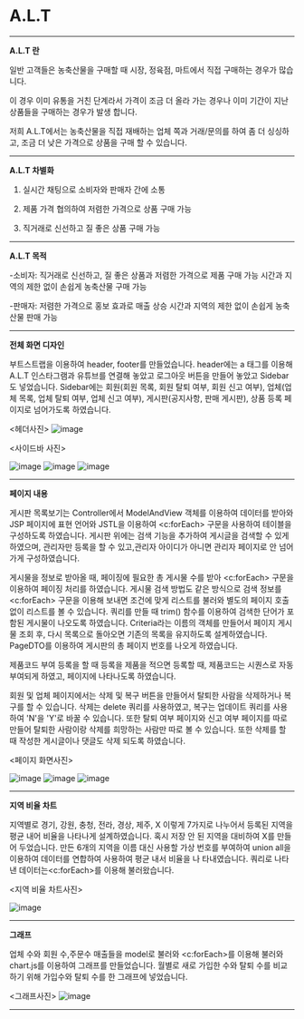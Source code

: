 # A.L.T
------------------------------------------------------------------------------------------------------------------------
 **A.L.T 란**
 
  일반 고객들은 농축산물을 구매할 때 시장, 정육점, 마트에서 직접 구매하는 경우가 많습니다.

  이 경우 이미 유통을 거친 단계라서 가격이 조금 더 올라 가는 경우나 이미 기간이 지난 상품들을 구매하는 경우가 발생 합니다. 

  저희 A.L.T에서는 농축산물을 직접 재배하는 업체 쪽과 거래/문의를 하여 좀 더 싱싱하고, 조금 더 낮은 가격으로 상품을 구매 할 수 있습니다.

------------------------------------------------------------------------------------------------------------------------
 **A.L.T 차별화** 
  1. 실시간 채팅으로 소비자와 판매자 간에 소통

  2. 제품 가격 협의하여 저렴한 가격으로 상품 구매 가능

  3. 직거래로 신선하고 질 좋은 상품 구매 가능
------------------------------------------------------------------------------------------------------------------------
 **A.L.T 목적** 
 
  -소비자:
   직거래로 신선하고, 질 좋은 상품과 저렴한 가격으로 제품 구매 가능 시간과 지역의 제한 없이 손쉽게 농축산물 구매 가능 

  -판매자:
   저렴한 가격으로 홍보 효과로 매출 상승 시간과 지역의 제한 없이 손쉽게 농축산물 판매 가능 

------------------------------------------------------------------------------------------------------------------------
**전체 화면 디자인**

  부트스트랩을 이용하여 header, footer를 만들었습니다.
  header에는 a 태그를 이용해 A.L.T 인스타그램과 유튜브를 연결해 놓았고 로그아웃 버튼을 만들어 놓았고 Sidebar도 넣었습니다.
  Sidebar에는 회원(회원 목록, 회원 탈퇴 여부, 회원 신고 여부), 업체(업체 목록, 업체 탈퇴 여부, 업체 신고 여부),
  게시판(공지사항, 판매 게시판), 상품 등록 페이지로 넘어가도록 하였습니다.

  <헤더사진>
  ![image](https://user-images.githubusercontent.com/81661575/114122161-a9b7c000-992a-11eb-939f-53192a9c6a32.png)

  <사이드바 사진>

   ![image](https://user-images.githubusercontent.com/81661575/114121947-4b8add00-992a-11eb-90c5-6b2d8a540f7d.png)
   ![image](https://user-images.githubusercontent.com/81661575/114122006-65c4bb00-992a-11eb-8fc7-9d25af94b12d.png)
   ![image](https://user-images.githubusercontent.com/81661575/114122063-7aa14e80-992a-11eb-906c-edd276736f84.png)


------------------------------------------------------------------------------------------------------------------------

**페이지 내용**

  게시판 목록보기는 Controller에서 ModelAndView 객체를 이용하여 데이터를 받아와 JSP 페이지에 표현 언어와 JSTL을 이용하여 <c:forEach> 구문을 사용하여 테이블을 구성하도록 하였습니다.
  게시판 위에는 검색 기능을 추가하여 게시글을 검색할 수 있게 하였으며, 관리자만 등록을 할 수 있고,관리자 아이디가 아니면 관리자 페이지로 안 넘어가게 구성하였습니다.

  게시물을 정보로 받아올 때, 페이징에 필요한 총 게시물 수를 받아 <c:forEach> 구문을 이용하여 페이징 처리를 하였습니다.
  게시물 검색 방법도 같은 방식으로 검색 정보를 <c:forEach> 구문을 이용해 보내면 조건에 맞게 리스트를 불러와 별도의 페이지 호출 없이 리스트를 볼 수 있습니다.
  쿼리를 만들 때 trim() 함수를 이용하여 검색한 단어가 포함된 게시물이 나오도록 하였습니다.
  Criteria라는 이름의 객체를 만들어서 페이지 게시물 조회 후, 다시 목록으로 돌아오면 기존의 목록을 유지하도록 설계하였습니다.
  PageDTO를 이용하여 게시판의 총 페이지 번호를 나오게 하였습니다.

  제품코드 부여 등록을 할 때 등록을 제품을 적으면 등록할 때, 제품코드는 시퀀스로 자동 부여되게 하였고, 페이지에 나타나도록 하였습니다.

  회원 및 업체 페이지에서는 삭제 및 복구 버튼을 만들어서 탈퇴한 사람을 삭제하거나 복구를 할 수 있습니다. 삭제는 delete 쿼리를 사용하였고,
  복구는 업데이트 쿼리를 사용하여 'N'을 'Y'로 바꿀 수 있습니다. 또한 탈퇴 여부 페이지와 신고 여부 페이지를 따로 만들어 탈퇴한 사람이랑 삭제를 희망하는 사람만 따로 볼 수 있습니다. 또한 삭제를 할 때 작성한 게시글이나 댓글도 삭제 되도록 하였습니다.



  <페이지 화면사진>

  ![image](https://user-images.githubusercontent.com/81661575/114122332-061adf80-992b-11eb-930b-dba6211c3fd6.png)
  ![image](https://user-images.githubusercontent.com/81661575/114122393-22b71780-992b-11eb-97a7-b268833be295.png)
  ![image](https://user-images.githubusercontent.com/81661575/114124227-ee455a80-992e-11eb-9234-c607f563ca07.png)



------------------------------------------------------------------------------------------------------------------------
**지역 비율 차트**

  지역별로 경기, 강원, 충청, 전라, 경상, 제주, X 이렇게 7가지로 나누어서 등록된 지역을 평균 내어 비율을 나타나게 설계하였습니다.
  혹시 저장 안 된 지역을 대비하여 X를 만들어 두었습니다. 만든 6개의 지역을 이름 대신 사용할 가상 번호를 부여하여 union all을 이용하여 데이터를 연합하여 사용하여 평균 내서 비율을 나 타내였습니다.
  쿼리로 나타낸 데이터는<c:forEach>를 이용해 불러왔습니다.

  <지역 비율 차트사진>  


  ![image](https://user-images.githubusercontent.com/81661575/114122861-1ed7c500-992c-11eb-91dd-e1f694f82ae6.png)



------------------------------------------------------------------------------------------------------------------------
**그래프**

  업체 수와 회원 수,주문수 매출들을 model로 불러와 <c:forEach>를 이용해 불러와 chart.js를 이용하여 그래프를 만들었습니다.
  월별로 새로 가입한 수와 탈퇴 수를 비교하기 위해 가입수와 탈퇴 수를 한 그래프에 넣었습니다.

  <그래프사진>
  ![image](https://user-images.githubusercontent.com/81661575/114122906-344cef00-992c-11eb-8ad3-a835b921a3a1.png)

------------------------------------------------------------------------------------------------------------------------



